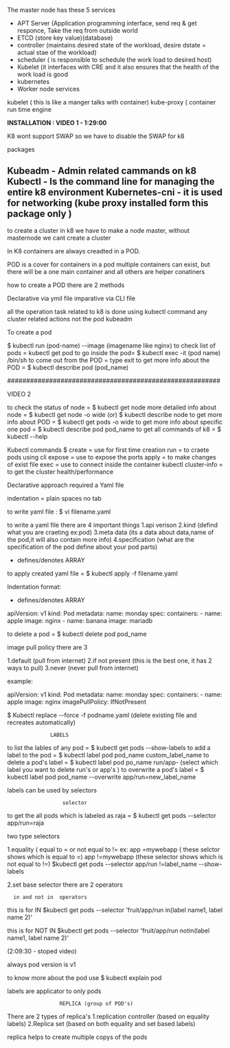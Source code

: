 The master node has these 5 services

- APT Server (Application programming interface, send req & get responce, Take the req from outside world
- ETCD (store key value)(database)
- controller  (maintains desired state of the workload, desire dstate = actual stae of the workload)
- scheduler ( is responsible to schedule the work load to desired host)
- Kubelet (it interfaces with CRE and it also ensures that the health of the work load is good
- kubernetes
- Worker node services

kubelet ( this is like a manger talks with container)
kube-proxy (
container run time engine


**INSTALLATION : VIDEO 1 - 1:29:00**

K8 wont support SWAP so we have to disable the SWAP for k8

packages

Kubeadm - Admin related cammands on k8
Kubectl - Is the command line for managing the entire k8 environment
Kubernetes-cni - it is used for networking (kube proxy installed form this package only )
------------------------------------------------------------------------------

to create a cluster in k8 we have to make a node master, without masternode we cant create a cluster

In K8 containers are always creadted in a POD.
 
POD is a cover for containers
in a pod multiple containers can exist, but there will be a one main container and all others are helper conatiners

how to create a POD there are 2 methods

Declarative via ymil file
imparative via CLI file


all  the operation task related to k8 is done using kubectl command
any cluster related actions not the pod kubeadm

To create a pod

$ kubectl run (pod-name) --image (imagename like nginx)
to check list of pods = kubectl get pod
to go inside the pod= $ kubectl exec -it (pod name)  /bin/sh
to come out from the POD = type exit
to get more info about the POD = $ kubectl describe pod (pod_name)


########################################################

VIDEO 2

to check the status of node = $ kubectl get node
more detailed info about node = $ kubectl get node -o wide (or) $ kubectl describe node
to get more info about POD = $ kubectl get pods -o wide
to get more info about specific one pod = $ kubectl describe pod pod_name
to get all commands of k8 = $ kubectl --help


Kubectl commands $
create = use for first time creation
run = to craete pods using cli
expose = use to expose the ports
apply = to make changes of exist file
exec = use to connect inside the container
kubectl cluster-info = to get the cluster health/performance
                            
Declarative approach required a Yaml file

indentation = plain spaces no tab

to write yaml file : $ vi filename.yaml

 to write a yaml file there are 4 important things
1.api verison
2.kind (defind what you are craeting ex:pod)
3.meta data (its a data about data,name of the pod,it will also contain more info)
4.specification (what are the specification of the pod define about your pod parts)

- defines/denotes ARRAY

to apply created yaml file = $ kubectl apply -f filename.yaml

Indentation format:


- defines/denotes ARRAY


apiVersion: v1
kind: Pod
metadata:
   name: monday
spec:
   containers:
    - name: apple
      image: nginx
    - name: banana
      image:  mariadb

to delete a pod = $ kubectl delete pod pod_name
              
image pull policy there are 3

1.default (pull from internet)
2.if not present (this is the best one, it has 2 ways to pull)
3.never (never pull from internet)

example:

apiVersion: v1
kind: Pod
metadata:
   name: monday
spec:
   containers:
    - name: apple
      image: nginx
      imagePullPolicy:  IfNotPresent

$ Kubectl replace --force -f podname.yaml   (delete existing file and recreates automatically)

                  LABELS

to list the lables of any pod = $ kubectl get pods --show-labels
to add a label to the pod = $ kubectl label pod pod_name custom_label_name
to delete a pod's label = $ kubectl label pod po_name run/app- (select which label you want to delete run's or app's )
to overwrite a pod's label = $ kubectl label pod pod_name --overwrite app/run=new_label_name


 labels can be used by selectors

                      selector

 to get the all pods which is labeled as raja = $ kubectl get pods --selector app/run=raja

two type selectors

1.equality ( equal to = or not equal to !=
ex: app =mywebapp ( these selctor shows which is equal to =)
     app !=mywebapp (these selector shows which is not equal to !=)
$kubectl get pods --selector app/run !=label_name --show-labels

2.set base selector there are 2 operators

      in and not in  operators
this is for IN
$kubectl get pods --selector 'fruit/app/run in(label name1, label name 2)'

this is for NOT IN
$kubectl get pods --selector 'fruit/app/run notin(label name1, label name 2)'


(2:09:30 - stoped video)

always pod version is v1

to know more about the pod use
$ kubectl explain pod

labels are applicator to only pods


                     REPLICA (group of POD's)

There are 2 types of replica's
1.replication controller (based on equality labels)
2.Replica set (based on both equality and set based labels)



replica helps to create multiple copys of the pods































